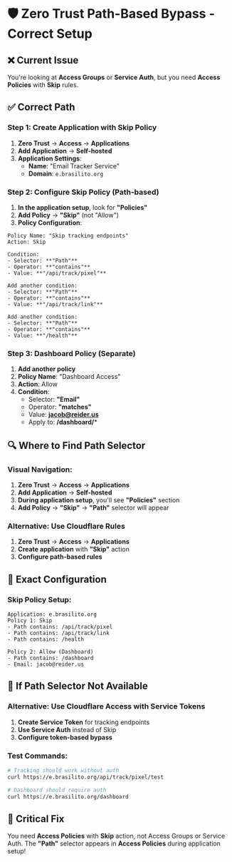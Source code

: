 # 🛡️ Zero Trust Path-Based Bypass - Correct Setup

## ❌ **Current Issue**
You're looking at **Access Groups** or **Service Auth**, but you need **Access Policies** with **Skip** rules.

## ✅ **Correct Path**

### **Step 1: Create Application with Skip Policy**
1. **Zero Trust** → **Access** → **Applications**
2. **Add Application** → **Self-hosted**
3. **Application Settings**:
   - **Name**: "Email Tracker Service"
   - **Domain**: `e.brasilito.org`

### **Step 2: Configure Skip Policy (Path-based)**
1. **In the application setup**, look for **"Policies"**
2. **Add Policy** → **"Skip"** (not "Allow")
3. **Policy Configuration**:

```
Policy Name: "Skip tracking endpoints"
Action: Skip

Condition:
- Selector: **"Path"** 
- Operator: **"contains"**
- Value: **"/api/track/pixel"**

Add another condition:
- Selector: **"Path"**
- Operator: **"contains"** 
- Value: **"/api/track/link"**

Add another condition:
- Selector: **"Path"**
- Operator: **"contains"**
- Value: **"/health"**
```

### **Step 3: Dashboard Policy (Separate)**
1. **Add another policy**
2. **Policy Name**: "Dashboard Access"
3. **Action**: Allow
4. **Condition**:
   - Selector: **"Email"**
   - Operator: **"matches"**
   - Value: **jacob@reider.us**
   - Apply to: **/dashboard/***

## 🔍 **Where to Find Path Selector**

### **Visual Navigation**:
1. **Zero Trust** → **Access** → **Applications**
2. **Add Application** → **Self-hosted**
3. **During application setup**, you'll see **"Policies"** section
4. **Add Policy** → **"Skip"** → **"Path"** selector will appear

### **Alternative: Use Cloudflare Rules**
1. **Zero Trust** → **Access** → **Applications**
2. **Create application** with **"Skip"** action
3. **Configure path-based rules**

## 🎯 **Exact Configuration**

### **Skip Policy Setup**:
```
Application: e.brasilito.org
Policy 1: Skip
- Path contains: /api/track/pixel
- Path contains: /api/track/link  
- Path contains: /health

Policy 2: Allow (Dashboard)
- Path contains: /dashboard
- Email: jacob@reider.us
```

## 🔧 **If Path Selector Not Available**

### **Alternative: Use Cloudflare Access with Service Tokens**
1. **Create Service Token** for tracking endpoints
2. **Use Service Auth** instead of Skip
3. **Configure token-based bypass**

### **Test Commands**:
```bash
# Tracking should work without auth
curl https://e.brasilito.org/api/track/pixel/test

# Dashboard should require auth
curl https://e.brasilito.org/dashboard
```

## 🚨 **Critical Fix**
You need **Access Policies** with **Skip** action, not Access Groups or Service Auth. The **"Path"** selector appears in **Access Policies** during application setup!
